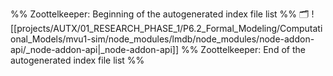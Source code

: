 %% Zoottelkeeper: Beginning of the autogenerated index file list  %%
🗂️ ![[projects/AUTX/01_RESEARCH_PHASE_1/P6.2_Formal_Modeling/Computational_Models/mvu1-sim/node_modules/lmdb/node_modules/node-addon-api/_node-addon-api|_node-addon-api]]
%% Zoottelkeeper: End of the autogenerated index file list  %%
